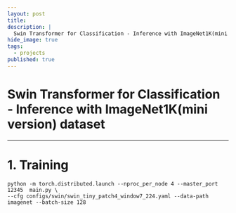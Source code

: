 ```yaml
---
layout: post
title: 
description: |
  Swin Transformer for Classification - Inference with ImageNet1K(mini version) dataset
hide_image: true
tags:
  - projects
published: true
---
```


# Swin Transformer for Classification - Inference with ImageNet1K(mini version) dataset
* * *

# 1. Training
```
python -m torch.distributed.launch --nproc_per_node 4 --master_port 12345  main.py \
--cfg configs/swin/swin_tiny_patch4_window7_224.yaml --data-path imagenet --batch-size 128
```
